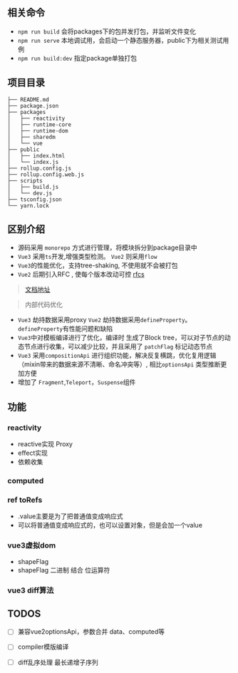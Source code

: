 ## 相关命令
- `npm run build` 会将packages下的包并发打包，并监听文件变化
- `npm run serve` 本地调试用，会启动一个静态服务器，public下为相关测试用例
- `npm run build:dev` 指定package单独打包

## 项目目录
```
├── README.md
├── package.json
├── packages
│   ├── reactivity
│   ├── runtime-core
│   ├── runtime-dom
│   ├── sharedm
│   └── vue
├── public
│   ├── index.html
│   └── index.js
├── rollup.config.js
├── rollup.config.web.js
├── scripts
│   ├── build.js
│   └── dev.js
├── tsconfig.json
└── yarn.lock
```

## 区别介绍

- 源码采用 `monorepo` 方式进行管理，将模块拆分到package目录中
- `Vue3` 采用`ts`开发,增强类型检测。 `Vue2` 则采用`flow`
- `Vue3`的性能优化，支持tree-shaking, 不使用就不会被打包
- `Vue2` 后期引入RFC , 使每个版本改动可控 [rfcs](https://github.com/vuejs/rfcs/tree/master/active-rfcs)

> [文档地址](https://v3.cn.vuejs.org/)

> 内部代码优化

- `Vue3` 劫持数据采用proxy `Vue2` 劫持数据采用`defineProperty`。 `defineProperty`有性能问题和缺陷
- `Vue3`中对模板编译进行了优化，编译时 生成了Block tree，可以对子节点的动态节点进行收集，可以减少比较，并且采用了 `patchFlag` 标记动态节点
- `Vue3` 采用`compositionApi` 进行组织功能，解决反复横跳，优化复用逻辑 （mixin带来的数据来源不清晰、命名冲突等）, 相比`optionsApi` 类型推断更加方便
- 增加了 `Fragment`,`Teleport`，`Suspense`组件
## 功能
### reactivity
- reactive实现 Proxy
- effect实现
- 依赖收集
### computed

### ref toRefs
- .value主要是为了把普通值变成响应式
- 可以将普通值变成响应式的，也可以设置对象，但是会加一个value

### vue3虚拟dom
- shapeFlag
- shapeFlag 二进制 结合 位运算符
### vue3 diff算法

## TODOS
- [ ] 兼容vue2optionsApi，参数合并 data、computed等
- [ ] compiler模版编译
- [ ] diff乱序处理 最长递增子序列

